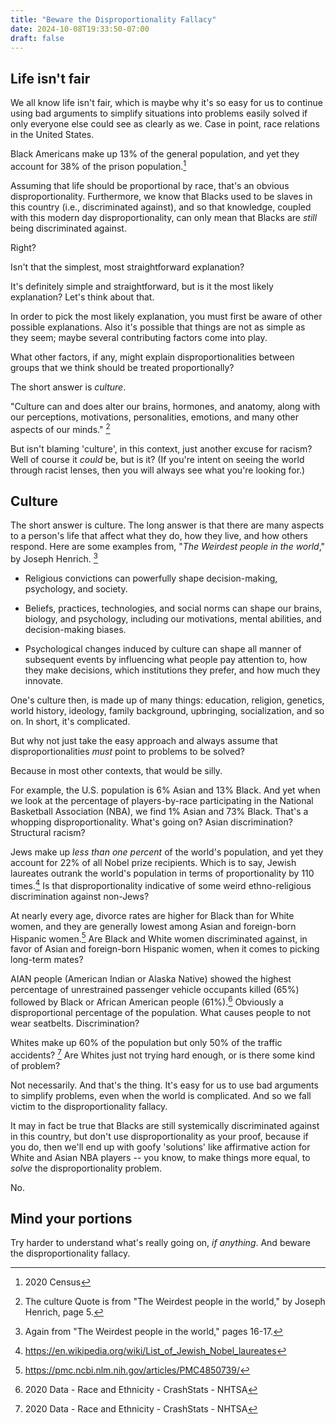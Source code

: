 ```yaml
---
title: "Beware the Disproportionality Fallacy"
date: 2024-10-08T19:33:50-07:00
draft: false
---
```


## Life isn't fair

We all know life isn't fair, which is maybe why it's so easy for us
to continue using bad arguments to simplify situations into problems
easily solved if only everyone else could see as clearly as we. Case
in point, race relations in the United States.

Black Americans make up 13% of the general population, and yet they
account for 38% of the prison population.[^1]

Assuming that life should be proportional by race, that's an obvious
disproportionality. Furthermore, we know that Blacks used to be
slaves in this country (i.e., discriminated against), and so that
knowledge, coupled with this modern day disproportionality, can only
mean that Blacks are _still_ being discriminated against.

Right?

Isn't that the simplest, most straightforward explanation?

It's definitely simple and straightforward, but is it the most
likely explanation? Let's think about that.

In order to pick the most likely explanation, you must first be aware
of other possible explanations. Also it's possible that things are
not as simple as they seem; maybe several contributing factors come
into play.

What other factors, if any, might explain disproportionalities
between groups that we think should be treated proportionally?

The short answer is _culture_.

"Culture can and does alter our brains, hormones, and anatomy, along
with our perceptions, motivations, personalities, emotions, and many
other aspects of our minds." [^2]

But isn't blaming 'culture', in this context, just another excuse for
racism? Well of course it _could_ be, but is it? (If you're intent on
seeing the world through racist lenses, then you will always see what
you're looking for.)

## Culture

The short answer is culture. The long answer is that there are many
aspects to a person's life that affect what they do, how they live,
and how others respond. Here are some examples from, "_The
Weirdest people in the world_," by Joseph Henrich. [^3]


 * Religious convictions can powerfully shape decision-making,
   psychology, and society.


 * Beliefs, practices, technologies, and social norms can shape our
   brains, biology, and psychology, including our motivations, mental
   abilities, and decision-making biases.

 * Psychological changes induced by culture can shape all manner of
   subsequent events by influencing what people pay attention to, how
   they make decisions, which institutions they prefer, and how much
   they innovate.


One's culture then, is made up of many things: education, religion,
genetics, world history, ideology, family background, upbringing,
socialization, and so on. In short, it's complicated.

But why not just take the easy approach and always assume that
disproportionalities _must_ point to problems to be solved?

Because in most other contexts, that would be silly.

For example, the U.S. population is 6% Asian and 13% Black. And yet
when we look at the percentage of players-by-race participating in
the National Basketball Association (NBA), we find 1% Asian and 73%
Black. That's a whopping disproportionality. What's going on?
Asian discrimination? Structural racism?

Jews make up _less than one percent_ of the world's population, and
yet they account for 22% of all Nobel prize recipients. Which is to
say, Jewish laureates outrank the world's population in terms of
proportionality by 110 times.[^4] Is that disproportionality
indicative of some weird ethno-religious discrimination against
non-Jews?

At nearly every age, divorce rates are higher for Black than for
White women, and they are generally lowest among Asian and
foreign-born Hispanic women.[^5] Are Black and White women
discriminated against, in favor of Asian and foreign-born Hispanic
women, when it comes to picking long-term mates?

AIAN people (American Indian or Alaska Native) showed the highest
percentage of unrestrained passenger vehicle occupants killed (65%)
followed by Black or African American people (61%).[^6] Obviously a
disproportional percentage of the population. What causes people to
not wear seatbelts. Discrimination?

Whites make up 60% of the population but only 50% of the traffic
accidents? [^7] Are Whites just not trying hard enough, or is there
some kind of problem?

Not necessarily. And that's the thing. It's easy for us to use bad
arguments to simplify problems, even when the world is complicated.
And so we fall victim to the disproportionality fallacy.

It may in fact be true that Blacks are still systemically
discriminated against in this country, but don't use
disproportionality as your proof, because if you do, then we'll end
up with goofy 'solutions' like affirmative action for
White and Asian NBA players -- you know, to make things more equal,
to _solve_ the disproportionality problem.

No.

## Mind your portions

Try harder to understand what's really going on, _if anything_. And
beware the disproportionality fallacy.


[^1]: 2020 Census 
[^2]: The culture Quote is from "The Weirdest people in the world," by Joseph Henrich, page 5.
[^3]: Again from "The Weirdest people in the world," pages 16-17.
[^4]: https://en.wikipedia.org/wiki/List_of_Jewish_Nobel_laureates
[^5]: https://pmc.ncbi.nlm.nih.gov/articles/PMC4850739/
[^6]: 2020 Data - Race and Ethnicity - CrashStats - NHTSA
[^7]: 2020 Data - Race and Ethnicity - CrashStats - NHTSA

